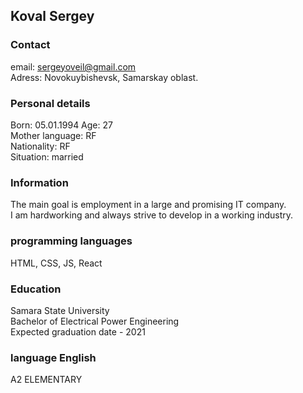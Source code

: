 ## Koval Sergey

### Contact  
email: sergeyoveil@gmail.com  
Adress:  Novokuybishevsk, Samarskay oblast.

### Personal details  
Born: 05.01.1994 Age: 27  
Mother language: RF  
Nationality: RF  
Situation: married

### Information  
The main goal is employment in a large and promising IT company.  
I am hardworking and always strive to develop in a working industry.

### programming languages  
HTML, CSS, JS, React

### Education  
Samara State University  
Bachelor of Electrical Power Engineering  
Expected graduation date - 2021

### language English  
A2 ELEMENTARY